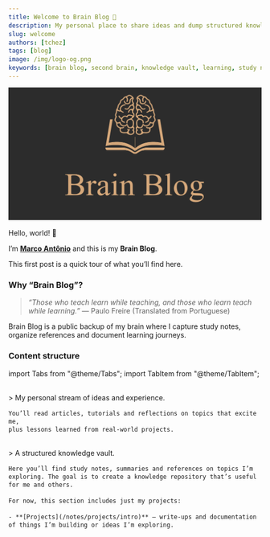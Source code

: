 ```yaml
---
title: Welcome to Brain Blog 🎉
description: My personal place to share ideas and dump structured knowledge.
slug: welcome
authors: [tchez]
tags: [blog]
image: /img/logo-og.png
keywords: [brain blog, second brain, knowledge vault, learning, study notes]
---
```


![Brain Blog](/img/logo-og.png)

Hello, world! 👋

<!-- TODO: Adicionar link para o about me depois -->

I’m **[Marco Antônio](https://www.linkedin.com/in/tchez)** and this is my **Brain Blog**.

This first post is a quick tour of what you’ll find here.

<!-- truncate -->

### Why “Brain Blog”?

> _“Those who teach learn while teaching, and those who learn teach while learning.”_
> — Paulo Freire (Translated from Portuguese)

Brain Blog is a public backup of my brain where I capture study notes,
organize references and document learning journeys.

### Content structure

import Tabs from "@theme/Tabs";
import TabItem from "@theme/TabItem";

<Tabs defaultValue="blog">
  <TabItem value="blog" label="Blog">
    <br/>
    > My personal stream of ideas and experience.
    
    You’ll read articles, tutorials and reflections on topics that excite me,
    plus lessons learned from real‑world projects.
  </TabItem>
  <TabItem value="notes" label="Notes">
    <br/>
    > A structured knowledge vault.

    Here you’ll find study notes, summaries and references on topics I’m exploring. The goal is to create a knowledge repository that’s useful for me and others.

    For now, this section includes just my projects:

    - **[Projects](/notes/projects/intro)** – write‑ups and documentation of things I’m building or ideas I’m exploring.

  </TabItem>
</Tabs>
